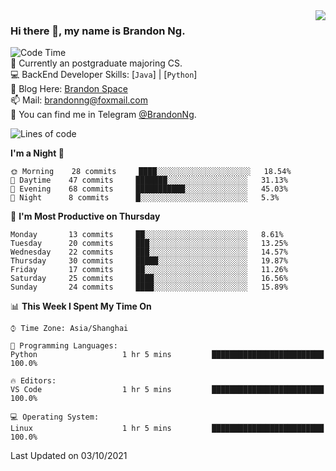 <!--
<img  align="right" src="https://github-readme-stats.vercel.app/api?username=brandon0824&show_icons=true&count_private=true&hide_title=true">
-->

<img  align="right" src="https://github-readme-stats.vercel.app/api/top-langs/?username=brandon0824&layout=compact">

### Hi there 👋, my name is Brandon Ng.

![Code Time](https://img.shields.io/endpoint?style=flat-square&url=https://codetime-api.datreks.com/badge/128?logoColor=white%26project=%26recentMS=604800000%26showProject=false)  
🌱 Currently an postgraduate majoring CS.  
💻 BackEnd Developer Skills: [`Java`] | [`Python`]  
📝 Blog Here: [Brandon Space](https://brandonng.tech)  
📫 Mail: brandonng@foxmail.com  
:newspaper: You can find me in Telegram [@BrandonNg](https://t.me/BrandonNg24).  

<!--START_SECTION:waka-->
![Lines of code](https://img.shields.io/badge/From%20Hello%20World%20I%27ve%20Written-10255%20lines%20of%20code-blue)

**I'm a Night 🦉** 

```text
🌞 Morning    28 commits     ████░░░░░░░░░░░░░░░░░░░░░   18.54% 
🌆 Daytime    47 commits     ███████░░░░░░░░░░░░░░░░░░   31.13% 
🌃 Evening    68 commits     ███████████░░░░░░░░░░░░░░   45.03% 
🌙 Night      8 commits      █░░░░░░░░░░░░░░░░░░░░░░░░   5.3%

```
📅 **I'm Most Productive on Thursday** 

```text
Monday       13 commits     ██░░░░░░░░░░░░░░░░░░░░░░░   8.61% 
Tuesday      20 commits     ███░░░░░░░░░░░░░░░░░░░░░░   13.25% 
Wednesday    22 commits     ███░░░░░░░░░░░░░░░░░░░░░░   14.57% 
Thursday     30 commits     █████░░░░░░░░░░░░░░░░░░░░   19.87% 
Friday       17 commits     ██░░░░░░░░░░░░░░░░░░░░░░░   11.26% 
Saturday     25 commits     ████░░░░░░░░░░░░░░░░░░░░░   16.56% 
Sunday       24 commits     ████░░░░░░░░░░░░░░░░░░░░░   15.89%

```


📊 **This Week I Spent My Time On** 

```text
⌚︎ Time Zone: Asia/Shanghai

💬 Programming Languages: 
Python                   1 hr 5 mins         █████████████████████████   100.0%

🔥 Editors: 
VS Code                  1 hr 5 mins         █████████████████████████   100.0%

💻 Operating System: 
Linux                    1 hr 5 mins         █████████████████████████   100.0%

```


 Last Updated on 03/10/2021
<!--END_SECTION:waka-->

<!--
[![Top Langs](https://github-readme-stats.vercel.app/api/top-langs/?username=brandon0824&layout=compact)](https://github.com/brandon0824)  
-->

<!--
<img  align="right" src="https://github-readme-stats.vercel.app/api/top-langs/?username=brandon0824&layout=compact">
-->
